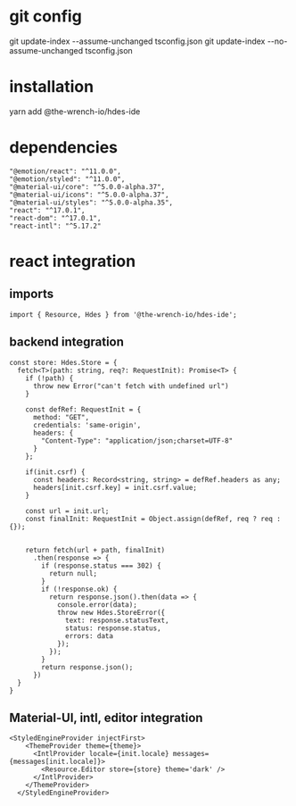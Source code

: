 # git config
git update-index --assume-unchanged tsconfig.json
git update-index --no-assume-unchanged tsconfig.json



# installation
yarn add @the-wrench-io/hdes-ide


# dependencies
```
"@emotion/react": "^11.0.0",
"@emotion/styled": "^11.0.0",
"@material-ui/core": "^5.0.0-alpha.37",
"@material-ui/icons": "^5.0.0-alpha.37",
"@material-ui/styles": "^5.0.0-alpha.35",
"react": "^17.0.1",
"react-dom": "^17.0.1",
"react-intl": "^5.17.2"
```
  

# react integration

## imports
```
import { Resource, Hdes } from '@the-wrench-io/hdes-ide';
```

## backend integration
```
const store: Hdes.Store = {
  fetch<T>(path: string, req?: RequestInit): Promise<T> {
    if (!path) {
      throw new Error("can't fetch with undefined url")
    }

    const defRef: RequestInit = {
      method: "GET",
      credentials: 'same-origin',
      headers: {
        "Content-Type": "application/json;charset=UTF-8"
      }
    };
    
    if(init.csrf) {
      const headers: Record<string, string> = defRef.headers as any;
      headers[init.csrf.key] = init.csrf.value;
    }

    const url = init.url;
    const finalInit: RequestInit = Object.assign(defRef, req ? req : {});


    return fetch(url + path, finalInit)
      .then(response => {
        if (response.status === 302) {
          return null;
        }
        if (!response.ok) {
          return response.json().then(data => {
            console.error(data);
            throw new Hdes.StoreError({
              text: response.statusText,
              status: response.status,
              errors: data
            });
          });
        }
        return response.json();
      })
  }
}
```

## Material-UI, intl, editor integration
```
<StyledEngineProvider injectFirst>
    <ThemeProvider theme={theme}>
      <IntlProvider locale={init.locale} messages={messages[init.locale]}>
        <Resource.Editor store={store} theme='dark' />
      </IntlProvider>
    </ThemeProvider>
  </StyledEngineProvider> 
```
